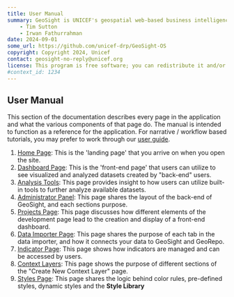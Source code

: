 ```yaml
---
title: User Manual
summary: GeoSight is UNICEF's geospatial web-based business intelligence platform.
    - Tim Sutton
    - Irwan Fathurrahman
date: 2024-09-01
some_url: https://github.com/unicef-drp/GeoSight-OS
copyright: Copyright 2024, Unicef
contact: geosight-no-reply@unicef.org
license: This program is free software; you can redistribute it and/or modify it under the terms of the GNU Affero General Public License as published by the Free Software Foundation; either version 3 of the License, or (at your option) any later version.
#context_id: 1234
---
```


## User Manual

This section of the documentation describes every page in the application and what the various components of that page do. The manual is intended to function as a reference for the application. For narrative / workflow based tutorials, you may prefer to work through our [user guide](../guide/index.md).

1. [Home Page](home.md): This is the 'landing page' that you arrive on when you open the site.
2. [Dashboard Page](dashboard.md): This is the 'front-end page' that users can utilize to see visualized and analyzed datasets created by "back-end" users.
3. [Analysis Tools](analysis-tools.md): This page provides insight to how users can utilize built-in tools to further analyze available datasets.
4. [Administrator Panel](administrator-page.md): This page shares the layout of the back-end of GeoSight, and each sections purpose.
5. [Projects Page](project-page.md): This page discusses how different elements of the development page lead to the creation and display of a front-end dashboard.
6. [Data Importer Page](data-importer.md): This page shares the purpose of each tab in the data importer, and how it connects your data to GeoSight and GeoRepo.
7. [Indicator Page](indicator-edit-page.md): This page shows how indicators are managed and can be accessed by users.
8. [Context Layers](context-layer-edit-page.md): This page shows the purpose of different sections of the "Create New Context Layer" page.
9. [Styles Page](creating-styles-page.md): This page shares the logic behind color rules, pre-defined styles, dynamic styles and the **Style Library**
